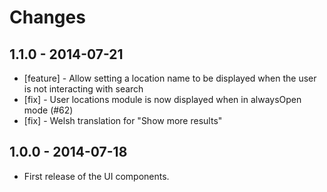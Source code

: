 Changes
=======

1.1.0 - 2014-07-21
------------------

* [feature] - Allow setting a location name to be displayed when the user is not interacting with search   
* [fix] - User locations module is now displayed when in alwaysOpen mode (#62)
* [fix] - Welsh translation for "Show more results"


1.0.0 - 2014-07-18
------------------

* First release of the UI components.
